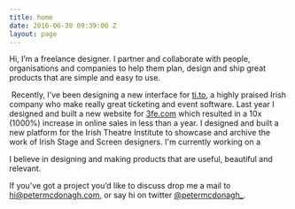 ```yaml
---
title: home
date: 2016-06-30 09:39:00 Z
layout: page
---
```


Hi, I’m a freelance designer. I partner and collaborate with people, organisations and companies to help them plan, design and ship great products that are simple and easy to use. 

 Recently, I’ve been designing a new interface for [ti.to](http://ti.tio), a highly praised Irish company who make really great ticketing and event software. Last year I designed and built a new website for [3fe.com](http://3fe.com) which resulted in a 10x (1000%) increase in online sales in less than a year. I designed and built a new platform for the Irish Theatre Institute to showcase and archive the work of Irish Stage and Screen designers. I'm currently working on a 

I believe in designing and making products that are useful, beautiful and relevant. 

If you’ve got a project you’d like to discuss drop me a mail to [hi@petermcdonagh.com](mailto:hi@petermcdonagh.com), or say hi on twitter [@petermcdonagh_](http://twitter.com/petermcdonagh_).